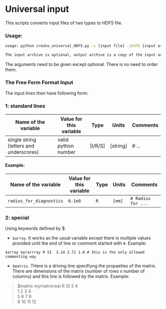 # Universal input
This scripts converts input files of two types to HDF5 file.

### Usage:
``` bash
usage: python create_universal_HDF5.py -i [input file] -ihdf5 [input archive] -ohdf5 [output archive] -g [the group with inputs]

The input archive is optional, output archive is a copy of the input archive with the inputs added.
```
The arguments need to be given except optional. There is no need to order them.

### The Free Form Format Input
The input lines then have following form:

### 1: standard lines

| Name of the variable | Value for this variable | Type  |  Units | Comments |
| ------ | ------ | ------ | ------ | ------ |
| single string (letters and underscores) | valid python number | [I/R/S] | [string] | # ... |

#### Example:
| Name of the variable | Value for this variable | Type  |  Units | Comments | 
| ------ | ------ | ------ | ------ | ------ |
| `radius_for_diagnostics` | `0.1e0` | `R` | `[mm]` | `# Radius for ... ` |

### 2: special 
Using keywords defined by $. 
- `$array`. It works as the usual variable except there is multiple values provided until the end of line or comment started with `#`. Example:

`$array myrarrray R SI	3.14 2.71 1.0 # this is the only allowed commenting way`

- `$matrix`. THere is a driving line specifiyng the propaeties of the matrix. There are dimensions of the matrix (number of rows x number of columns) and this line is followed by the matrix. Example:


>$matrix	mymatrixreal	R	SI	3	4 \
1	2	3	4\
5	6	7	8\
9	10	11	12
